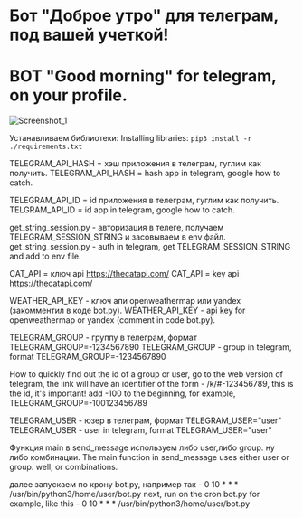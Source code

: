# Бот "Доброе утро" для телеграм, под вашей учеткой!
# BOT "Good morning" for telegram, on your profile.
![Screenshot_1](https://user-images.githubusercontent.com/12657938/177186433-e743280a-ecb7-45f1-b59b-930b94ef9d9e.png)

Устанавливаем библиотеки:
Installing libraries:
`pip3 install -r ./requirements.txt`

TELEGRAM_API_HASH = хэш приложения в телеграм, гуглим как получить.
TELEGRAM_API_HASH = hash app in telegram, google how to catch.

TELEGRAM_API_ID = id приложения в телеграм, гуглим как получить. 
TELGRAM_API_ID = id app in telegram, google how to catch.

get_string_session.py - авторизация в телеге, получаем TELEGRAM_SESSION_STRING и засовываем в env файл.
get_string_session.py - auth in telegram, get TELEGRAM_SESSION_STRING and add to env file.

CAT_API = ключ api https://thecatapi.com/
CAT_API = key api https://thecatapi.com/

WEATHER_API_KEY - ключ апи openweathermap или yandex (закомментил в коде bot.py).
WEATHER_API_KEY - api key for openweathermap or yandex (comment in code bot.py).

TELEGRAM_GROUP - группу в телеграм, формат TELEGRAM_GROUP=-1234567890
TELEGRAM_GROUP - group in telegram, format TELEGRAM_GROUP=-1234567890

How to quickly find out the id of a group or user, go to the web version of telegram, the link will have an identifier of the form - /k/#-123456789, this is the id, it's important! add -100 to the beginning, for example, TELEGRAM_GROUP=-100123456789

TELEGRAM_USER - юзер в телеграм, формат TELEGRAM_USER="user"
TELEGRAM_USER - user in telegram, format TELEGRAM_USER="user"

Функция main в send_message используем либо user,либо group. ну либо комбинации.
The main function in send_message uses either user or group. well, or combinations.

далее запускаем по крону bot.py, например так - 0 10 * * * /usr/bin/python3/home/user/bot.py
next, run on the cron bot.py for example, like this - 0 10 * * * /usr/bin/python3/home/user/bot.py
